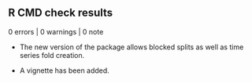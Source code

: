 ## R CMD check results

0 errors | 0 warnings | 0 note

* The new version of the package allows blocked splits as well as time series fold creation. 

* A vignette has been added.
